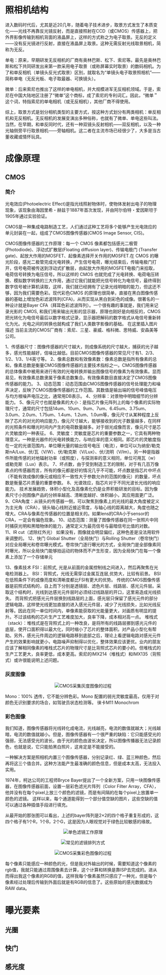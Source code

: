 # 照相机结构
<!-- TODO -->

进入数码时代后，尤其是近20几年，随着电子技术进步，取景方式发生了本质变化——光线不再靠反光镜反射，而是直接照射在CCD（或CMOS）传感器上，把外界影像传输到相机背面的液晶屏上，这样的方式称之为电子取景。无反的定义——没有反光镜进行反射，直接在液晶屏上取景。这种无需反射光线取景相机，简称为无反。



单电：原来，早期研发无反相机的厂商有奥林巴斯、松下、索尼等。最先是奥林巴斯和松下共同研发出来第一款采用电子取景（或称屏幕实时取景）的数码相机。为了和单反相机（单镜头反光式取景）区別，就取名为“单镜头电子取景照相机”—— 简称单电（无反光板、电子取最器、可换镜头）。

微单：后来索尼也推出了这样的单电相机，并大规模进军无反相机领域。于是，索尼在中国大陆地区注册了“微单”这个商标，成了索尼的专利词汇。因此，“微单＂这个词，特指索尼的单电相机（或无反相机），其他厂商不得使用。


综上，取景方式是划分相机类型的主要方式，按这种方式划分有两类相机：单反相机和无反相机。无反相机的发展变演出多种俗称，也就有了微单、单电这些叫法。当然，在早期，和单反同时代，还有一种双镜头反射相机——双反相机，以及一种光轴侧旁平行取景相机——旁轴相机。这二者在主流市场已经很少了，大多是当古董收藏或情怀玩具。


# 成像原理
## CMOS
### 简介
光电效应(Photoelectric Effect)是指光线照射物体时，使物体发射出电子的物理现象，该现象由海因里希・赫兹于1887年首次发现，并由阿尔伯特・爱因斯坦于1905年通过实验验证。

CMOS是一种集成电路制造工艺，人们通过这种工艺将多个能够产生光电效应的单元封装在一起，组成了CMOS图像传感器(CMOS Image Sensor, CIS)。



CMOS图像传感器的工作原理：每一个 CMOS 像素都包括感光二极管(Photodiode)、浮动式扩散层(Floating diffusion layer)、传输电极门 (Transfer gate)、起放大作用的MOSFET、起像素选择开关作用的M0SFET.在 CMOS 的曝光阶段，感光二极管完成光电转换，产生信号电荷，曝光结束后，传输电极门打开，信号电荷被传送到浮动式扩散层，由起放大作用的MOSFET电极门来拾取，电荷信号转换为电压信号。所以这样的 CMOS 也就完成了光电转换、电荷电压转换、模拟数字转换的三大作用，通过它我们就能把光信号转化为电信号，最终得到数字信号被计算机读取，这样，我们就已经拥有了记录光线明暗的能力，但这还不够，因为我们需要色彩。现代彩色CMOS 的原理也很简单，直接在黑白图像传感器的基础上增加色彩滤波阵列(CFA)，从而实现从黑白到彩色的成像。很著名的一种设计就是Bayer CFA（拜耳色彩滤波阵列）。一个很有趣的事就是，我们用来记录光影的 CMOS, 和我们用来输出光影的显示器，原理也刚好是向相反的，CMOS 把光转化为电信号最后以数字格式记录，显示器把解码的数字格式从电信号重新转化为光。光电之间的转换也就构成了我们人类数字影像的基础。
在这里插入图片描述
当前主流的CMOS厂商有：索尼、三星、豪威、格科微、思特威、安森美等公司。




1、传感器尺寸：图像传感器的尺寸越大，则成像系统的尺寸越大，捕获的光子越多，感光性能越好，信噪比越低。目前CMOS图像传感器的常见尺寸有1、2/3、1/2、1/3、1/4英寸等。
2、像素总数和有效像素数：像素总数是指所有像素的总和，像素总数是衡量CMOS图像传感器的主要技术指标之一。CMOS图像传感器的总体像素中被用来进行有效的光电转换并输出图像信号的像素为有效像素。显而易见，有效像素总数隶属于像素总数集合。有效像素数目直接决定了CMOS图像传感器的能力。
3、动态范围：动态范围由CMOS图像传感器的信号处理能力和噪声决定，反映了CMOS图像传感器的工作范围。其数值是输出端的信号峰值电压与均方根噪声电压之比，通常用DB表示。
4、分辨率：对景物中明暗细节的分辨能力。
5、像元尺寸也就是像素的大小：是指芯片像元阵列上的每个像素的实际物理尺寸，通常的尺寸包括14um、10um、9um、7um、6.45um、3.75um、3.0um、2.0um、1.75um、1.4um、1.2um、1.0um等，像元尺寸从某种程度上反映了芯片的对光的响应能力，像元尺寸越大，能够接收到的光子数量越多，在同样的光照条件和曝光时间内产生的电荷数量越多。对于弱光成像而言，像元尺寸是芯片灵敏度的一种表征。
6、灵敏度：灵敏度是芯片的重要参数之一，它具有两种物理意义。一种是光器件的光电转换能力，与响应率的意义相同。即芯片的灵敏度指在一定的光谱范围内，单位曝光量的输出信号电压（电流），单位可以为纳安/勒克斯nA/Lux、伏/瓦（V/W）、伏/勒克斯（V/Lux）、伏/流明（V/lm）。另一种是指器件所能传感的对地辐射功率（或照度），与探测率的意义相同，单位可用瓦（w）或勒克斯（Lux）表示。
7、坏点数，由于受到制造工艺的限制，对于有几百万像素点的传感器而言，所有的像元都是好的情况几乎不可能，坏点数是指芯片中坏点（不能有效成像的像元或相应不一致性大于参数允许的范围的像元）的数量，坏点数是衡量芯片质量的重要参数。
8、光谱效应，指芯片对于不同光波长光线的响应能力。
技术发展趋势，体积小型化及高像素化仍是业界积极研发的目标。因为像素尺寸小则图像产品的分辨率越高、清晰度越好、体积越小，其应用面更广泛。
9、CRA角度：从镜头的传感器一侧，可以聚焦到像素上的光线的最大角度被定义为主光角（CRA），镜头轴心线附近接近零度，与轴心线的距离越大，角度也随之增大。CRA与像素在传感器的位置是相关的。如果lens的CRA小于sensor的CRA，一定会有偏色现象。
10、动态范围：测量了图像传感器在同一张照片中同时捕获光明和黑暗物体的能力，通常定义为最亮信号与最暗信号比值的对数。
11、IR cut（滤除红外光）
如果没有，图像就会明显偏红，这种色差是没法用软件来调整的。
12、快门
Global Shutter（全局快门）与Rolling Shutter（卷帘快门）对应全局曝光和卷帘曝光模式。卷帘快门逐行曝光的方式，全局快门是全部像素同时曝光，所以全局快门能够拍运动的物体而不产生形变，因为全局快门在每一个像素上添加了一个存储单元

13、像素技术
FSI：前照式, 光是从前面的金属控制线之间进入，然后再聚焦在光电检测器上。
BSI：背照式，光线无需穿过金属互连层,优势大，比较有前景。
BSI在低照条件下的成像亮度和清晰度都比FSI有更大的优势。
传统的CMOS图像传感器是前照式结构的，自上而下分别是透镜层、滤色片层、线路层、感光元件层。采取这个结构时，光线到达感光元件层时必须经过线路层的开口，这里易造成光线损失。
而背照式把感光元件层换到线路层的上面，感光层只保留了感光元件的部分逻辑电路，这样使光线更加直接的进入感光元件层，减少了光线损失，比如光线反射等。因此在同一单位时间内，单像素能获取的光能量更大，对画质有明显的提升。不过该结构的芯片生产工艺难度加大，良率下降，成本相对高一点。
堆栈式（stack）：堆栈式是在背照式上的一种改良，是将所有的线路层挪到感光元件的底层，使开口面积得以最大化，同时缩小了芯片的整体面积。对产品小型化有帮助。另外，感光元件周边的逻辑电路移到底部之后，理论上看逻辑电路对感光元件产生的效果影响就更小，电路噪声抑制得以优化，整体效果应该更优。业内的朋友应该了解相同像素的堆栈式芯片的物理尺寸是比背照式芯片的要小的。但堆栈式的生产工艺更大，良率更低，成本更高。索尼的IMX214（堆栈式）和IMX135（背照式）或许很能说明上述问题。






### 灰度图像




<div align="center">

![CMOS采集灰度图像的过程](./Assets_理论基础/成像原理_CMOS采集灰度图像的过程.jpg)

</div>




Mono：100% 透传，它不能分辨色彩。Mono 配置的弱光灵敏度最高，仅用于对颜色无识别要求的场合，如驾驶员状态检测等。
徕卡M11 Monochrom


### 彩色图像

我们知道，图像传感器将光线转化成电流，光线越亮，电流的数值就越大；光线越暗，电流的数值就越小。但是，图像传感器有一个很严重的缺陷：它只能感受光的强弱，无法感受光的波长。由于光的颜色由波长决定，所以图像传播器无法记录颜色，也就是说，它只能拍黑白照片，这肯定是不能接受的。



一种解决方案是照相机内置三个图像传感器，分别记录红、绿、蓝三种颜色，然后再将这三个值合并。这种方法能产生最准确的颜色信息，但是成本太高，无法投入实用。

1974年，柯达公司的工程师Bryce Bayer提出了一个全新方案，只用一块图像传感器，在图像传感器前面，设置一层彩色滤光片阵列（Color Filter Array，CFA），他并没有在每个pixel上放三个颜色的滤镜，而是有间隔的在每个pixel上放置单一颜色的滤镜。 这样以来，每个通道能得到一个部分值空缺的图片，这些空缺的值可以通过各种插值手段进行填充。

从最开始的那张图可以看出，上述的bayer阵列是2×2的四个格子重复形成的，这四个格子有1个R，1个B，2个G，这是因为人眼视觉对于绿色比较敏感的缘故。

<div align="center">

![单色滤镜工作原理](./Assets_理论基础/成像原理_单色滤镜工作原理.jpg)

</div>


<div align="center">

![常见的滤镜排列方式](./Assets_理论基础/成像原理_常见的滤镜排列方式.jpg)

</div>



<div align="center">

![CMOS采集彩色图像的过程](./Assets_理论基础/成像原理_CMOS采集彩色图像的过程.jpg)

</div>



每个像素只能感应一种颜色的光，但是我对外输出的时候，需要知道这个像素的rgb值，我就只能通过周围像素去计算，这个计算和转换是靠ISP去完成的。进从而得出我这个像素的RGB的值，这样我每个像素虽然只感应了一种光，但是每个像素经过处理后传输到外面后就是有RGB的信息了。这些原始的感光数据成为RAW data。


# 曝光要素

## 光圈


## 快门


## 感光度

